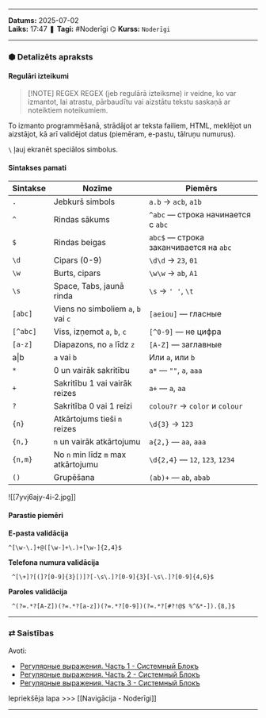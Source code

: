 ___

**Datums:** 2025-07-02   
**Laiks:** 17:47 
❚ **Tagi:** #Noderīgi 
⌬ **Kurss:**  `Noderīgi`

---
### ⬢ Detalizēts apraksts
#### Regulāri izteikumi

> [!NOTE] REGEX
> REGEX (jeb regulārā izteiksme) ir veidne, ko var izmantot, lai atrastu, pārbaudītu vai aizstātu tekstu saskaņā ar noteiktiem noteikumiem.

To izmanto programmēšanā, strādājot ar teksta failiem, HTML, meklējot un aizstājot, kā arī validējot datus (piemēram, e-pastu, tālruņu numurus).

`\` ļauj ekranēt speciālos simbolus.

#### Sintakses pamati

| Sintakse | Nozīme                              | Piemērs                                |
| -------- | ----------------------------------- | -------------------------------------- |
| `.`      | Jebkurš simbols                     | `a.b` → `acb`, `a1b`                   |
| `^`      | Rindas sākums                       | `^abc` — строка начинается с `abc`     |
| `$`      | Rindas beigas                       | `abc$` — строка заканчивается на `abc` |
| `\d`     | Cipars (0-9)                        | `\d\d` → `23`, `01`                    |
| `\w`     | Burts, cipars                       | `\w\w` → `ab`, `A1`                    |
| `\s`     | Space, Tabs, jaunā rinda            | `\s` → `' '`, `\t`                     |
| `[abc]`  | Viens no simboliem `a`, `b` vai `c` | `[aeiou]` — гласные                    |
| `[^abc]` | Viss, izņemot `a`, `b`, `c`         | `[^0-9]` — не цифра                    |
| `[a-z]`  | Diapazons, no `a` līdz `z`          | `[A-Z]` — заглавные                    |
| a\|b     | `a` vai `b`                         | Или `a`, или `b`                       |
| `*`      | 0 un vairāk sakritību               | `a*` — `""`, `a`, `aaa`                |
| `+`      | Sakritību 1 vai vairāk reizes       | `a+` — `a`, `aa`                       |
| `?`      | Sakritība 0 vai 1 reizi             | `colou?r` → `color` и `colour`         |
| `{n}`    | Atkārtojums tieši `n` reizes        | `\d{3}` → `123`                        |
| `{n,}`   | `n` un vairāk atkārtojumu           | `a{2,}` — `aa`, `aaa`                  |
| `{n,m}`  | No `n` min līdz `m` max atkārtojumu | `\d{2,4}` — `12`, `123`, `1234`        |
| `()`     | Grupēšana                           | `(ab)+` — `ab`, `abab`                 |
![[7yvj6ajy-4i-2.jpg]]
#### Parastie piemēri

**E-pasta validācija**
```
^[\w-\.]+@([\w-]+\.)+[\w-]{2,4}$
```

**Telefona numura validācija**
```
 ^[\+]?[(]?[0-9]{3}[)]?[-\s\.]?[0-9]{3}[-\s\.]?[0-9]{4,6}$ 
```

**Paroles validācija**
```
 ^(?=.*?[A-Z])(?=.*?[a-z])(?=.*?[0-9])(?=.*?[#?!@$ %^&*-]).{8,}$ 
```

---
### ⇄ Saistības

Avoti:

- [Регулярные выражения. Часть 1 - Системный Блокъ](https://sysblok.ru/courses/regulyarnie-virazhenia-chast-1/)
- [Регулярные выражения. Часть 2 - Системный Блокъ](https://sysblok.ru/courses/reguljarnye-vyrazhenija-chast-2/)
- [Регулярные выражения. Часть 3 - Системный Блокъ](https://sysblok.ru/courses/reguljarnye-vyrazhenija-chast-3/)

Iepriekšēja lapa >>> [[Navigācija - Noderīgi]]

___